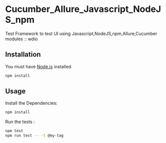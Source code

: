 # Cucumber_Allure_Javascript_NodeJS_npm
Test Framework to test UI using Javascript,NodeJS,npm,Allure,Cucumber modules :: wdio

## Installation

You must have [Node.js](https://www.nodejs.org/) installed.

```sh
npm install
```

## Usage

Install the Dependencies:

```sh
npm install
```

Run the tests :

```sh
npm test
npm run test -- -t @my-tag
```
